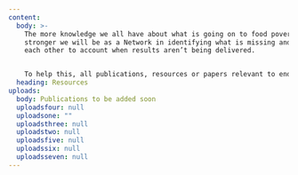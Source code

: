 ```yaml
---
content:
  body: >-
    The more knowledge we all have about what is going on to food poverty, the
    stronger we will be as a Network in identifying what is missing and holding
    each other to account when results aren’t being delivered.


    To help this, all publications, resources or papers relevant to ending food poverty in Greater Manchester will be published here. If you think anything is missing, contact us at info@gmfsan.net
  heading: Resources
uploads:
  body: Publications to be added soon
  uploadsfour: null
  uploadsone: ""
  uploadsthree: null
  uploadstwo: null
  uploadsfive: null
  uploadssix: null
  uploadsseven: null
---
```

